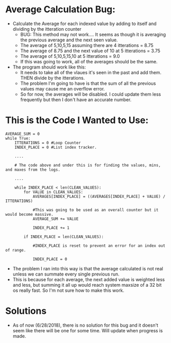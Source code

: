 # Average Calculation Bug:

- Calculate the Average for each indexed value by adding to itself and dividing by the itteration counter
   - BUG: This method may not work.... It seems as though it is averaging the previous average and the next seen value.  
   - The average of 5,10,5,15 assuming there are 4 itterations = 8.75
   - The average of 8.75 and the next value of 10 at 5 itterations = 3.75
   - The average of 5,10,5,15,10 at 5 itterations = 9.0
   - If this was going to work, all of the averages should be the same.
- The program should work like this:
    - It needs to take all of the vlaues it's seen in the past and add them. THEN divide by the itterations.
    - The problem I'm going to have is that the sum of all the previous values may cause me an overflow error.
    - So for now, the averages will be disabled. I could update them less frequently but then I don't have an  accurate number.  
    
# This is the Code I Wanted to Use:
    AVERAGE_SUM = 0
    while True:
        ITTERATIONS = 0 #Loop Counter
        INDEX_PLACE = 0 #List index tracker.

        ....
        
        # The code above and under this is for finding the values, mins, and maxes from the logs.
        
        ....
        
        while INDEX_PLACE < len(CLEAN_VALUES):
            for VALUE in CLEAN_VALUES:
                AVERAGES[INDEX_PLACE] = ((AVERAGES[INDEX_PLACE] + VALUE) / ITTERATIONS)
                
                #This was going to be used as an overall counter but it would become massive.
                AVERAGE_SUM += VALUE 
                
                INDEX_PLACE += 1

            if INDEX_PLACE = len(CLEAN_VALUES):
                
                #INDEX_PLACE is reset to prevent an error for an index out of range.

                INDEX_PLACE = 0


- The problem I ran into this way is that the average calculated is not real unless we can summate every single previous run.
- This is because for each average, the next added value is weighted less and less, but summing it all up would reach system maxsize of a 32 bit os really fast.  So I'm not sure how to make this work. 

# Solutions
- As of now (6/28/2018), there is no solution for this bug and it doesn't seem like there will be one for some time.  Will update when progress is made.

